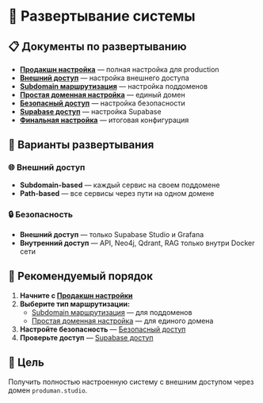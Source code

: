 # 🚀 Развертывание системы

## 📋 Документы по развертыванию

- [**Продакшн настройка**](PRODUCTION_SETUP.md) — полная настройка для production
- [**Внешний доступ**](EXTERNAL_ACCESS_SETUP.md) — настройка внешнего доступа
- [**Subdomain маршрутизация**](SUBDOMAIN_SETUP.md) — настройка поддоменов
- [**Простая доменная настройка**](SIMPLE_DOMAIN_SETUP.md) — единый домен
- [**Безопасный доступ**](SECURE_ACCESS.md) — настройка безопасности
- [**Supabase доступ**](SUPABASE_ACCESS.md) — настройка Supabase
- [**Финальная настройка**](FINAL_SETUP.md) — итоговая конфигурация

## 🎯 Варианты развертывания

### 🌐 Внешний доступ
- **Subdomain-based** — каждый сервис на своем поддомене
- **Path-based** — все сервисы через пути на одном домене

### 🔒 Безопасность
- **Внешний доступ** — только Supabase Studio и Grafana
- **Внутренний доступ** — API, Neo4j, Qdrant, RAG только внутри Docker сети

## 🚀 Рекомендуемый порядок

1. **Начните с [Продакшн настройки](PRODUCTION_SETUP.md)**
2. **Выберите тип маршрутизации:**
   - [Subdomain маршрутизация](SUBDOMAIN_SETUP.md) — для поддоменов
   - [Простая доменная настройка](SIMPLE_DOMAIN_SETUP.md) — для единого домена
3. **Настройте безопасность** — [Безопасный доступ](SECURE_ACCESS.md)
4. **Проверьте доступ** — [Supabase доступ](SUPABASE_ACCESS.md)

## 🎯 Цель

Получить полностью настроенную систему с внешним доступом через домен `produman.studio`.
